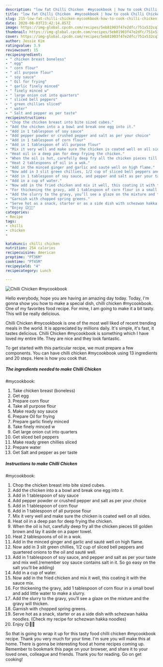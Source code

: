 ```yaml
---
description: "low fat Chilli Chicken  #mycookbook | how to cook Chilli Chicken  #mycookbook"
title: "low fat Chilli Chicken  #mycookbook | how to cook Chilli Chicken  #mycookbook"
slug: 215-low-fat-chilli-chicken-mycookbook-how-to-cook-chilli-chicken-mycookbook
date: 2020-08-03T23:42:14.857Z
image: https://img-global.cpcdn.com/recipes/5eb81903f47e2dfc/751x532cq70/chilli-chicken-mycookbook-recipe-main-photo.jpg
thumbnail: https://img-global.cpcdn.com/recipes/5eb81903f47e2dfc/751x532cq70/chilli-chicken-mycookbook-recipe-main-photo.jpg
cover: https://img-global.cpcdn.com/recipes/5eb81903f47e2dfc/751x532cq70/chilli-chicken-mycookbook-recipe-main-photo.jpg
author: Jessie Kim
ratingvalue: 3.9
reviewcount: 15
recipeingredient:
- " chicken breast boneless"
- " egg"
- " corn flour"
- " all purpose flour"
- " soy sauce"
- " Oil for frying"
- " garlic finely minced"
- " finely minced w"
- " large onion cut into quarters"
- " sliced bell peppers"
- " green chillies sliced"
- " water"
- " Salt and pepper as per taste"
recipeinstructions:
- "Chop the chicken breast into bite sized cubes."
- "Add the chicken into a a bowl and break one egg into it."
- "Add in 1 tablespoon of soy sauce"
- "Add pepper powder or crushed pepper and salt as per your choice"
- "Add in 1 tablespoon of corn flour"
- "Add in 1 tablespoon of all purpose flour"
- "Mix it very well and make sure the chicken is coated well on all sides."
- "Heat oil in a deep pan for deep frying the chicken."
- "When the oil is hot, carefully deep fry all the chicken pieces till golden brown and lay it aside on a paper towel."
- "Heat 2 tablespoons of oil in a wok."
- "Add in the minced ginger and garlic and sauté well on high flame."
- "Now add in 3 slit green chillies, 1/2 cup of sliced bell peppers and quartered onions to the oil and sauté well."
- "Add in 1 tablespoon of soy sauce, and pepper and salt as per your taste and mix well.(remember soy sauce contains salt in it. So go easy on the salt you’ll be adding)"
- "Add in a cup of water."
- "Now add in the fried chicken and mix it well, this coating it with the sauce mix."
- "For thickening the gravy, add 1 tablespoon of corn flour in a small bowl and add little water to make a slurry."
- "Add the slurry to the gravy, you’ll see a glaze on the mixture and the gravy will thicken."
- "Garnish with chopped spring greens."
- "Serve hot as a snack, starter or as a side dish with schezwan hakka noodles. (Check my recipe for schezwan hakka noodles)"
- "Enjoy 😉👍🏻"
categories:
- Recipe
tags:
- chilli
- chicken
- 

katakunci: chilli chicken  
nutrition: 254 calories
recipecuisine: American
preptime: "PT36M"
cooktime: "PT45M"
recipeyield: "4"
recipecategory: Lunch

---
```



![Chilli Chicken 
#mycookbook](https://img-global.cpcdn.com/recipes/5eb81903f47e2dfc/751x532cq70/chilli-chicken-mycookbook-recipe-main-photo.jpg)

Hello everybody, hope you are having an amazing day today. Today, I'm gonna show you how to make a special dish, chilli chicken 
#mycookbook. One of my favorites food recipe. For mine, I am going to make it a bit tasty. This will be really delicious.



Chilli Chicken 
#mycookbook is one of the most well liked of recent trending meals in the world. It is appreciated by millions daily. It's simple, it's fast, it tastes delicious. Chilli Chicken 
#mycookbook is something which I have loved my entire life. They are nice and they look fantastic.


To get started with this particular recipe, we must prepare a few components. You can have chilli chicken 
#mycookbook using 13 ingredients and 20 steps. Here is how you cook that.

<!--inarticleads1-->

##### The ingredients needed to make Chilli Chicken 
#mycookbook:

1. Take  chicken breast (boneless)
1. Get  egg
1. Prepare  corn flour
1. Take  all purpose flour
1. Make ready  soy sauce
1. Prepare  Oil for frying
1. Prepare  garlic finely minced
1. Take  finely minced w
1. Get  large onion cut into quarters
1. Get  sliced bell peppers
1. Make ready  green chillies sliced
1. Prepare  water
1. Get  Salt and pepper as per taste




<!--inarticleads2-->

##### Instructions to make Chilli Chicken 
#mycookbook:

1. Chop the chicken breast into bite sized cubes.
1. Add the chicken into a a bowl and break one egg into it.
1. Add in 1 tablespoon of soy sauce
1. Add pepper powder or crushed pepper and salt as per your choice
1. Add in 1 tablespoon of corn flour
1. Add in 1 tablespoon of all purpose flour
1. Mix it very well and make sure the chicken is coated well on all sides.
1. Heat oil in a deep pan for deep frying the chicken.
1. When the oil is hot, carefully deep fry all the chicken pieces till golden brown and lay it aside on a paper towel.
1. Heat 2 tablespoons of oil in a wok.
1. Add in the minced ginger and garlic and sauté well on high flame.
1. Now add in 3 slit green chillies, 1/2 cup of sliced bell peppers and quartered onions to the oil and sauté well.
1. Add in 1 tablespoon of soy sauce, and pepper and salt as per your taste and mix well.(remember soy sauce contains salt in it. So go easy on the salt you’ll be adding)
1. Add in a cup of water.
1. Now add in the fried chicken and mix it well, this coating it with the sauce mix.
1. For thickening the gravy, add 1 tablespoon of corn flour in a small bowl and add little water to make a slurry.
1. Add the slurry to the gravy, you’ll see a glaze on the mixture and the gravy will thicken.
1. Garnish with chopped spring greens.
1. Serve hot as a snack, starter or as a side dish with schezwan hakka noodles. (Check my recipe for schezwan hakka noodles)
1. Enjoy 😉👍🏻




So that is going to wrap it up for this tasty food chilli chicken 
#mycookbook recipe. Thank you very much for your time. I'm sure you will make this at home. There is gonna be interesting food at home recipes coming up. Remember to bookmark this page on your browser, and share it to your loved ones, colleague and friends. Thank you for reading. Go on get cooking!

